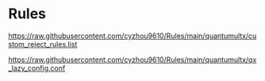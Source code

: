 # Rules

https://raw.githubusercontent.com/cyzhou9610/Rules/main/quantumultx/custom_reject_rules.list

https://raw.githubusercontent.com/cyzhou9610/Rules/main/quantumultx/qx_lazy_config.conf
